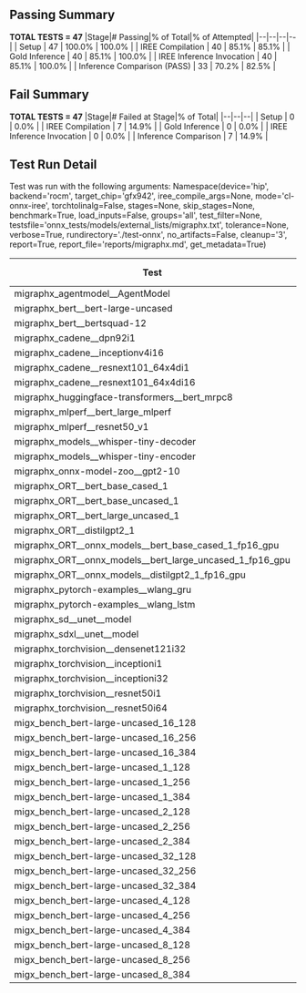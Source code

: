 ## Passing Summary

**TOTAL TESTS = 47**
|Stage|# Passing|% of Total|% of Attempted|
|--|--|--|--|
| Setup | 47 | 100.0% | 100.0% |
| IREE Compilation | 40 | 85.1% | 85.1% |
| Gold Inference | 40 | 85.1% | 100.0% |
| IREE Inference Invocation | 40 | 85.1% | 100.0% |
| Inference Comparison (PASS) | 33 | 70.2% | 82.5% |
## Fail Summary

**TOTAL TESTS = 47**
|Stage|# Failed at Stage|% of Total|
|--|--|--|
| Setup | 0 | 0.0% |
| IREE Compilation | 7 | 14.9% |
| Gold Inference | 0 | 0.0% |
| IREE Inference Invocation | 0 | 0.0% |
| Inference Comparison | 7 | 14.9% |
## Test Run Detail
Test was run with the following arguments:
Namespace(device='hip', backend='rocm', target_chip='gfx942', iree_compile_args=None, mode='cl-onnx-iree', torchtolinalg=False, stages=None, skip_stages=None, benchmark=True, load_inputs=False, groups='all', test_filter=None, testsfile='onnx_tests/models/external_lists/migraphx.txt', tolerance=None, verbose=True, rundirectory='./test-onnx', no_artifacts=False, cleanup='3', report=True, report_file='reports/migraphx.md', get_metadata=True)

| Test | Exit Status | Mean Benchmark Time (ms) | Notes |
|--|--|--|--|
| migraphx_agentmodel__AgentModel | compilation | None | |
| migraphx_bert__bert-large-uncased | PASS | 20.08630246578139 | |
| migraphx_bert__bertsquad-12 | PASS | 19.1515095718006 | |
| migraphx_cadene__dpn92i1 | compilation | None | |
| migraphx_cadene__inceptionv4i16 | PASS | 154.9506890742729 | |
| migraphx_cadene__resnext101_64x4di1 | compilation | None | |
| migraphx_cadene__resnext101_64x4di16 | PASS | 214.94023779329532 | |
| migraphx_huggingface-transformers__bert_mrpc8 | PASS | 7.545992635035266 | |
| migraphx_mlperf__bert_large_mlperf | Numerics | 40.132132757172066 | |
| migraphx_mlperf__resnet50_v1 | PASS | 6.514368810185034 | |
| migraphx_models__whisper-tiny-decoder | PASS | 32.49390662478452 | |
| migraphx_models__whisper-tiny-encoder | Numerics | 54.12860233665038 | |
| migraphx_onnx-model-zoo__gpt2-10 | compilation | None | |
| migraphx_ORT__bert_base_cased_1 | PASS | 112.43654821494904 | |
| migraphx_ORT__bert_base_uncased_1 | PASS | 114.11159182575324 | |
| migraphx_ORT__bert_large_uncased_1 | PASS | 374.3539441687365 | |
| migraphx_ORT__distilgpt2_1 | PASS | 64.96290506082444 | |
| migraphx_ORT__onnx_models__bert_base_cased_1_fp16_gpu | Numerics | 72.69407539861277 | |
| migraphx_ORT__onnx_models__bert_large_uncased_1_fp16_gpu | Numerics | 274.51857388950884 | |
| migraphx_ORT__onnx_models__distilgpt2_1_fp16_gpu | Numerics | 39.75364266821713 | |
| migraphx_pytorch-examples__wlang_gru | PASS | 20.871263029935054 | |
| migraphx_pytorch-examples__wlang_lstm | PASS | 14.020420404696159 | |
| migraphx_sd__unet__model | compilation | None | |
| migraphx_sdxl__unet__model | compilation | None | |
| migraphx_torchvision__densenet121i32 | PASS | 52.544447379962854 | |
| migraphx_torchvision__inceptioni1 | PASS | 15.916738072216198 | |
| migraphx_torchvision__inceptioni32 | PASS | 143.99335532992455 | |
| migraphx_torchvision__resnet50i1 | compilation | None | |
| migraphx_torchvision__resnet50i64 | PASS | 190.53422791087846 | |
| migx_bench_bert-large-uncased_16_128 | PASS | 33.436200196211715 | |
| migx_bench_bert-large-uncased_16_256 | PASS | 57.650837686701884 | |
| migx_bench_bert-large-uncased_16_384 | Numerics | 73.41862970691484 | |
| migx_bench_bert-large-uncased_1_128 | PASS | 13.522649822251418 | |
| migx_bench_bert-large-uncased_1_256 | PASS | 13.768340642046596 | |
| migx_bench_bert-large-uncased_1_384 | PASS | 20.04350019907135 | |
| migx_bench_bert-large-uncased_2_128 | PASS | 13.540926307220671 | |
| migx_bench_bert-large-uncased_2_256 | PASS | 13.964355910041677 | |
| migx_bench_bert-large-uncased_2_384 | PASS | 21.739405842405784 | |
| migx_bench_bert-large-uncased_32_128 | PASS | 69.15210454026237 | |
| migx_bench_bert-large-uncased_32_256 | PASS | 104.61496848923463 | |
| migx_bench_bert-large-uncased_32_384 | Numerics | 145.11616852832958 | |
| migx_bench_bert-large-uncased_4_128 | PASS | 15.043921688578175 | |
| migx_bench_bert-large-uncased_4_256 | PASS | 17.603737430181354 | |
| migx_bench_bert-large-uncased_4_384 | PASS | 26.568113380702787 | |
| migx_bench_bert-large-uncased_8_128 | PASS | 19.919154908885027 | |
| migx_bench_bert-large-uncased_8_256 | PASS | 27.91668999086444 | |
| migx_bench_bert-large-uncased_8_384 | PASS | 41.29820072443645 | |
